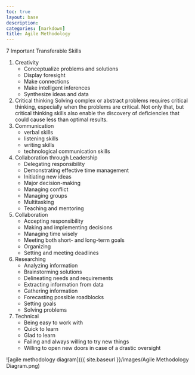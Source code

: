 ```yaml
---
toc: true
layout: base
description:
categories: [markdown] 
title: Agile Methodology
---
```


7 Important Transferable Skills

1. Creativity 
    - Conceptualize problems and solutions
    - Display foresight
    - Make connections
    - Make intelligent inferences
    - Synthesize ideas and data
2. Critical thinking Solving complex or abstract problems requires critical thinking, especially when the problems are critical. Not only that, but critical thinking skills also enable the discovery of deficiencies that could cause less than optimal results.
3. Communication
    - verbal skills
    - listening skills
    - writing skills
    - technological communication skills
4. Collaboration through Leadership
    - Delegating responsibility
    - Demonstrating effective time management
    - Initiating new ideas
    - Major decision-making
    - Managing conflict
    - Managing groups
    - Multitasking
    - Teaching and mentoring
5. Collaboration
    - Accepting responsibility
    - Making and implementing decisions
    - Managing time wisely
    - Meeting both short- and long-term goals
    - Organizing
    - Setting and meeting deadlines
6. Researching 
    - Analyzing information
    - Brainstorming solutions
    - Delineating needs and requirements
    - Extracting information from data
    - Gathering information
    - Forecasting possible roadblocks
    - Setting goals
    - Solving problems
7. Technical 
    - Being easy to work with
    - Quick to learn
    - Glad to learn
    - Failing and always willing to try new things
    - Willing to open new doors in case of a drastic oversight

![agile methodology diagram]({{ site.baseurl }}/images/Agile Methodology Diagram.png)
